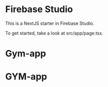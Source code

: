 # Firebase Studio

This is a NextJS starter in Firebase Studio.

To get started, take a look at src/app/page.tsx.
# Gym-app
# GYM-app
